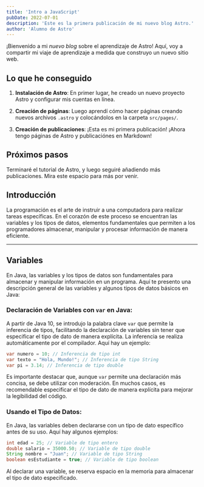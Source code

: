 ```yaml
---
title: 'Intro a JavaScript'
pubDate: 2022-07-01
description: 'Este es la primera publicación de mi nuevo blog Astro.'
author: 'Alumno de Astro'
---
```


¡Bienvenido a mi _nuevo blog_ sobre el aprendizaje de Astro! Aquí, voy a compartir mi viaje de aprendizaje a medida que construyo un nuevo sitio web.

## Lo que he conseguido

1. **Instalación de Astro**: En primer lugar, he creado un nuevo proyecto Astro y configurar mis cuentas en línea.

2. **Creación de páginas**: Luego aprendí cómo hacer páginas creando nuevos archivos `.astro` y colocándolos en la carpeta `src/pages/`.

3. **Creación de publicaciones**: ¡Esta es mi primera publicación! ¡Ahora tengo páginas de Astro y publicaciónes en Markdown!

## Próximos pasos

Terminaré el tutorial de Astro, y luego seguiré añadiendo más publicaciones. Mira este espacio para más por venir.

## Introducción

La programación es el arte de instruir a una computadora para realizar tareas específicas. En el corazón de este proceso se encuentran las variables y los tipos de datos, elementos fundamentales que permiten a los programadores almacenar, manipular y procesar información de manera eficiente.

---
## Variables 
En Java, las variables y los tipos de datos son fundamentales para almacenar y manipular información en un programa. Aquí te presento una descripción general de las variables y algunos tipos de datos básicos en Java:

### Declaración de Variables con `var` en Java:

A partir de Java 10, se introdujo la palabra clave `var` que permite la inferencia de tipos, facilitando la declaración de variables sin tener que especificar el tipo de dato de manera explícita. La inferencia se realiza automáticamente por el compilador. Aquí hay un ejemplo:

```java
var numero = 10; // Inferencia de tipo int
var texto = "Hola, Mundo!"; // Inferencia de tipo String
var pi = 3.14; // Inferencia de tipo double
```

Es importante destacar que, aunque `var` permite una declaración más concisa, se debe utilizar con moderación. En muchos casos, es recomendable especificar el tipo de dato de manera explícita para mejorar la legibilidad del código.

### Usando el Tipo de Datos:

En Java, las variables deben declararse con un tipo de dato específico antes de su uso. Aquí hay algunos ejemplos:

```java
int edad = 25; // Variable de tipo entero
double salario = 35000.50; // Variable de tipo double
String nombre = "Juan"; // Variable de tipo String
boolean esEstudiante = true; // Variable de tipo boolean
```

Al declarar una variable, se reserva espacio en la memoria para almacenar el tipo de dato especificado.
